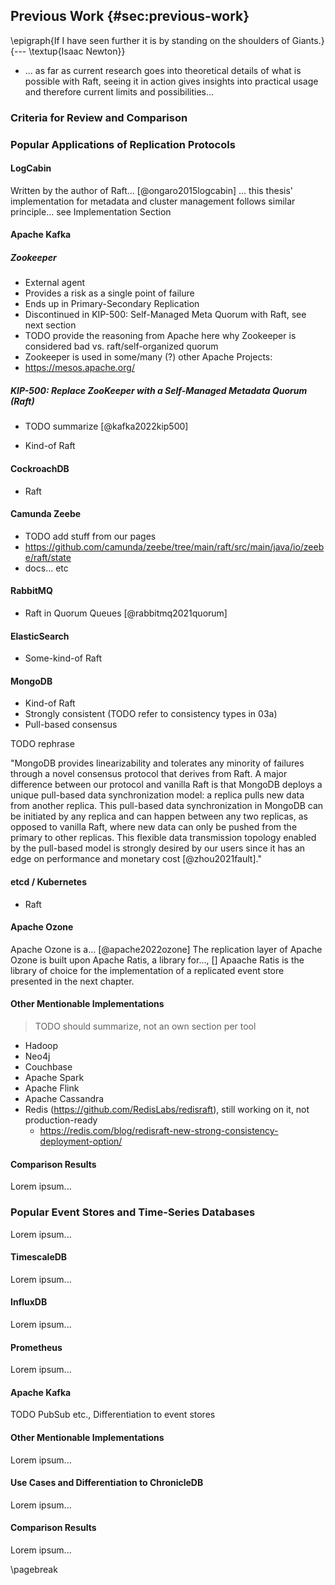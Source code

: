 ## Previous Work {#sec:previous-work}

\epigraph{If I have seen further it is by standing on the shoulders of Giants.}{--- \textup{Isaac Newton}}

- ... as far as current research goes into theoretical details of what is possible with Raft, seeing it in action gives insights into practical usage and therefore current limits and possibilities...

### Criteria for Review and Comparison

### Popular Applications of Replication Protocols

#### LogCabin

Written by the author of Raft... [@ongaro2015logcabin]
... this thesis' implementation for metadata and cluster management follows similar principle... see Implementation Section 

#### Apache Kafka

##### Zookeeper

- External agent
- Provides a risk as a single point of failure
- Ends up in Primary-Secondary Replication
- Discontinued in KIP-500: Self-Managed Meta Quorum with Raft, see next section
- TODO provide the reasoning from Apache here why Zookeeper is considered bad vs. raft/self-organized quorum
- Zookeeper is used in some/many (?) other Apache Projects:
- https://mesos.apache.org/ 

##### KIP-500: Replace ZooKeeper with a Self-Managed Metadata Quorum (Raft)

- TODO summarize [@kafka2022kip500]

- Kind-of Raft

#### CockroachDB

- Raft

#### Camunda Zeebe

- TODO add stuff from our pages
- https://github.com/camunda/zeebe/tree/main/raft/src/main/java/io/zeebe/raft/state
- docs... etc

#### RabbitMQ

- Raft in Quorum Queues [@rabbitmq2021quorum]

#### ElasticSearch

- Some-kind-of Raft

#### MongoDB

- Kind-of Raft
- Strongly consistent (TODO refer to consistency types in 03a)
- Pull-based consensus

TODO rephrase

"MongoDB provides linearizability and tolerates any minority of failures
through a novel consensus protocol that derives from Raft. A
major difference between our protocol and vanilla Raft is that
MongoDB deploys a unique pull-based data synchronization
model: a replica pulls new data from another replica. This
pull-based data synchronization in MongoDB can be initiated
by any replica and can happen between any two replicas, as
opposed to vanilla Raft, where new data can only be pushed
from the primary to other replicas. This flexible data transmission topology enabled by the pull-based model is strongly
desired by our users since it has an edge on performance and
monetary cost [@zhou2021fault]."

#### etcd / Kubernetes

- Raft

#### Apache Ozone

Apache Ozone is a... [@apache2022ozone]
The replication layer of Apache Ozone is built upon Apache Ratis, a library for..., []
Apaache Ratis is the library of choice for the implementation of a replicated event store presented in the next chapter.

#### Other Mentionable Implementations

> TODO should summarize, not an own section per tool

- Hadoop
- Neo4j
- Couchbase
- Apache Spark
- Apache Flink
- Apache Cassandra
- Redis (https://github.com/RedisLabs/redisraft), still working on it, not production-ready
    - https://redis.com/blog/redisraft-new-strong-consistency-deployment-option/ 

#### Comparison Results

Lorem ipsum...

### Popular Event Stores and Time-Series Databases

Lorem ipsum...

#### TimescaleDB

Lorem ipsum...

#### InfluxDB

Lorem ipsum...

#### Prometheus

Lorem ipsum...

#### Apache Kafka

TODO PubSub etc., Differentiation to event stores

#### Other Mentionable Implementations

Lorem ipsum...

#### Use Cases and Differentiation to ChronicleDB

Lorem ipsum...

#### Comparison Results

Lorem ipsum...

\pagebreak
